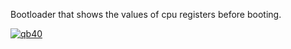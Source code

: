 Bootloader that shows the values of cpu registers before booting.


[![qb40](https://i.imgur.com/xAWLn0I.jpg)](https://qb40.github.io)
